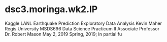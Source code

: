 # dsc3.moringa.wk2.IP
Kaggle LANL Earthquake Prediction Exploratory Data Analysis Kevin Maher Regis University MSDS696 Data Science Practicum II Associate Professor Dr. Robert Mason May 2, 2019 Spring, 2019; In partial fu
